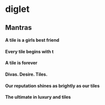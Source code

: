 # diglet

## Mantras

#### A tile is a girls best friend
#### Every tile begins with t
#### A tile is forever
#### Divas. Desire. Tiles.
#### Our reputation shines as brightly as our tiles
#### The ultimate in luxury and tiles
